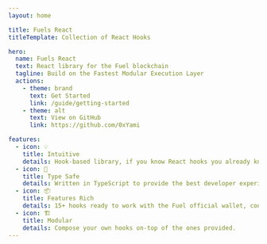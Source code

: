 ```yaml
---
layout: home

title: Fuels React
titleTemplate: Collection of React Hooks

hero:
  name: Fuels React
  text: React library for the Fuel blockchain
  tagline: Build on the Fastest Modular Execution Layer
  actions:
    - theme: brand
      text: Get Started
      link: /guide/getting-started
    - theme: alt
      text: View on GitHub
      link: https://github.com/0xYami

features:
  - icon: 💡
    title: Intuitive
    details: Hook-based library, if you know React hooks you already know how to use this library.
  - icon: 🔑
    title: Type Safe
    details: Written in TypeScript to provide the best developer experience.
  - icon: 📦
    title: Features Rich
    details: 15+ hooks ready to work with the Fuel official wallet, contracts, transactions and more.
  - icon: 🏗
    title: Modular
    details: Compose your own hooks on-top of the ones provided.
---
```


